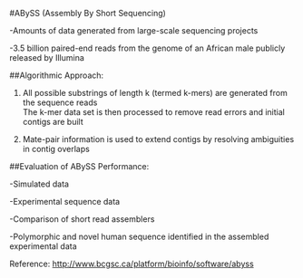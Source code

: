 #ABySS (Assembly By Short Sequencing)

-Amounts of data generated from large-scale sequencing projects

-3.5 billion paired-end reads from the genome of an African male publicly released by Illumina

##Algorithmic Approach:
1. All possible substrings of length k (termed k-mers) are generated from the sequence reads  
The k-mer data set is then processed to remove read errors and initial contigs are built

2. Mate-pair information is used to extend contigs by resolving ambiguities in contig overlaps

##Evaluation of ABySS Performance:

-Simulated data

-Experimental sequence data

-Comparison of short read assemblers

-Polymorphic and novel human sequence identified in the assembled experimental data

Reference: http://www.bcgsc.ca/platform/bioinfo/software/abyss

